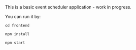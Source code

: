 This is a basic event scheduler application - work in progress.


You can run it by:

```
cd frontend

npm install

npm start
```
